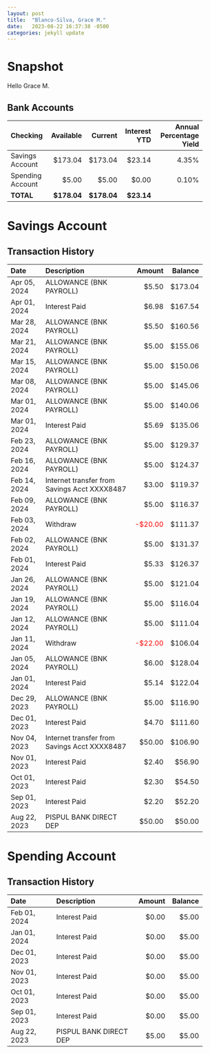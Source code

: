 ```yaml
---
layout: post
title:  "Blanco-Silva, Grace M."
date:   2023-08-22 16:37:38 -0500
categories: jekyll update
---
```


<style type="text/css" media="screen">
  table {
    width: 90%;
  }
</style>


# Snapshot

Hello Grace M.

## Bank Accounts

| Checking         | Available    | Current     | Interest YTD | Annual Percentage Yield |
| :-------         | --------:    | ------:     | -----------: | ----------------------: |
| Savings Account  |      $173.04 |     $173.04 |       $23.14 |                   4.35% |
| Spending Account |        $5.00 |       $5.00 |        $0.00 |                   0.10% |
| **TOTAL**        |  **$178.04** | **$178.04** |   **$23.14** |                         |

# Savings Account

## Transaction History

| Date         | Description                                  | Amount                                 | Balance |
| :---         | :--------------------                        | ------:                                | ------: |
| Apr 05, 2024 | ALLOWANCE (BNK PAYROLL)                      |   $5.50                                | $173.04 |
| Apr 01, 2024 |                                Interest Paid |   $6.98                                | $167.54 |
| Mar 28, 2024 | ALLOWANCE (BNK PAYROLL)                      |   $5.50                                | $160.56 |
| Mar 21, 2024 | ALLOWANCE (BNK PAYROLL)                      |   $5.00                                | $155.06 |
| Mar 15, 2024 | ALLOWANCE (BNK PAYROLL)                      |   $5.00                                | $150.06 |
| Mar 08, 2024 | ALLOWANCE (BNK PAYROLL)                      |   $5.00                                | $145.06 |
| Mar 01, 2024 | ALLOWANCE (BNK PAYROLL)                      |   $5.00                                | $140.06 |
| Mar 01, 2024 |                                Interest Paid |   $5.69                                | $135.06 |
| Feb 23, 2024 | ALLOWANCE (BNK PAYROLL)                      |   $5.00                                | $129.37 |
| Feb 16, 2024 | ALLOWANCE (BNK PAYROLL)                      |   $5.00                                | $124.37 |
| Feb 14, 2024 | Internet transfer from Savings Acct XXXX8487 |   $3.00                                | $119.37 |		       
| Feb 09, 2024 | ALLOWANCE (BNK PAYROLL)                      |   $5.00                                | $116.37 |
| Feb 03, 2024 | Withdraw                                     | <span style="color:red">-$20.00</span> | $111.37 |
| Feb 02, 2024 | ALLOWANCE (BNK PAYROLL)                      |   $5.00                                | $131.37 |
| Feb 01, 2024 |                                Interest Paid |   $5.33                                | $126.37 |
| Jan 26, 2024 | ALLOWANCE (BNK PAYROLL)                      |   $5.00                                | $121.04 |
| Jan 19, 2024 | ALLOWANCE (BNK PAYROLL)                      |   $5.00                                | $116.04 |
| Jan 12, 2024 | ALLOWANCE (BNK PAYROLL)                      |   $5.00                                | $111.04 |
| Jan 11, 2024 | Withdraw                                     | <span style="color:red">-$22.00</span> | $106.04 |
| Jan 05, 2024 | ALLOWANCE (BNK PAYROLL)                      |   $6.00                                | $128.04 |
| Jan 01, 2024 |                                Interest Paid |   $5.14                                | $122.04 |
| Dec 29, 2023 | ALLOWANCE (BNK PAYROLL)                      |   $5.00                                | $116.90 |
| Dec 01, 2023 |                                Interest Paid |   $4.70                                | $111.60 |
| Nov 04, 2023 | Internet transfer from Savings Acct XXXX8487 |  $50.00                                | $106.90 |
| Nov 01, 2023 |                                Interest Paid |   $2.40                                |  $56.90 |
| Oct 01, 2023 |                                Interest Paid |   $2.30                                |  $54.50 |
| Sep 01, 2023 |                                Interest Paid |   $2.20                                |  $52.20 |
| Aug 22, 2023 |                       PISPUL BANK DIRECT DEP |  $50.00                                |  $50.00 |

# Spending Account

## Transaction History

| Date         | Description                                  | Amount  | Balance |
| :---         | :--------------------                        | ------: | ------: |
| Feb 01, 2024 |                                Interest Paid |   $0.00 |   $5.00 |
| Jan 01, 2024 |                                Interest Paid |   $0.00 |   $5.00 |
| Dec 01, 2023 |                                Interest Paid |   $0.00 |   $5.00 |
| Nov 01, 2023 |                                Interest Paid |   $0.00 |   $5.00 |
| Oct 01, 2023 |                                Interest Paid |   $0.00 |   $5.00 |
| Sep 01, 2023 |                                Interest Paid |   $0.00 |   $5.00 | 
| Aug 22, 2023 |                       PISPUL BANK DIRECT DEP |   $5.00 |   $5.00 |